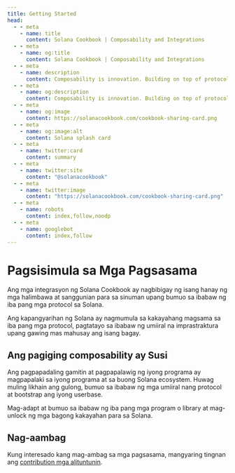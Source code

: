 ```yaml
---
title: Getting Started
head:
  - - meta
    - name: title
      content: Solana Cookbook | Composability and Integrations
  - - meta
    - name: og:title
      content: Solana Cookbook | Composability and Integrations
  - - meta
    - name: description
      content: Composability is innovation. Building on top of protocols on Solana unlocks new capabilities and possibilities.
  - - meta
    - name: og:description
      content: Composability is innovation. Building on top of protocols on Solana unlocks new capabilities and possibilities.
  - - meta
    - name: og:image
      content: https://solanacookbook.com/cookbook-sharing-card.png
  - - meta
    - name: og:image:alt
      content: Solana splash card
  - - meta
    - name: twitter:card
      content: summary
  - - meta
    - name: twitter:site
      content: "@solanacookbook"
  - - meta
    - name: twitter:image
      content: "https://solanacookbook.com/cookbook-sharing-card.png"
  - - meta
    - name: robots
      content: index,follow,noodp
  - - meta
    - name: googlebot
      content: index,follow
---
```


# Pagsisimula sa Mga Pagsasama

Ang mga integrasyon ng Solana Cookbook ay nagbibigay ng isang hanay ng mga halimbawa at sanggunian para sa sinuman
upang bumuo sa ibabaw ng iba pang mga protocol sa Solana.

Ang kapangyarihan ng Solana ay nagmumula sa kakayahang magsama sa iba pang mga protocol,
pagtatayo sa ibabaw ng umiiral na imprastraktura upang gawing mas mahusay ang isang bagay.

## Ang pagiging composability ay Susi

Ang pagpapadaling gamitin at pagpapalawig ng iyong programa ay magpapalaki sa iyong programa at sa
buong Solana ecosystem. Huwag muling likhain ang gulong, bumuo sa ibabaw ng mga umiiral nang protocol
at bootstrap ang iyong userbase.

Mag-adapt at bumuo sa ibabaw ng iba pang mga program o library at mag-unlock ng mga bagong kakayahan para sa Solana.

## Nag-aambag

Kung interesado kang mag-ambag sa mga pagsasama, mangyaring tingnan ang [contribution
mga alituntunin](https://github.com/solana-developers/solana-cookbook/blob/master/CONTRIBUTING.md).
